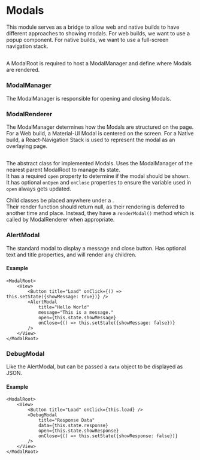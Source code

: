 # Modals
This module serves as a bridge to allow web and native builds to have different approaches to showing modals.
For web builds, we want to use a popup component.
For native builds, we want to use a full-screen navigation stack.

## <ModalRoot>
A ModalRoot is required to host a ModalManager and define where Modals are rendered.    

### ModalManager
The ModalManager is responsible for opening and closing Modals.

### ModalRenderer
The ModalManager determines how the Modals are structured on the page.  
For a Web build, a Material-UI Modal is centered on the screen.
For a Native build, a React-Navigation Stack is used to represent the modal as an overlaying page.

## <Modal>
The abstract class for implemented Modals. Uses the ModalManager of the nearest parent ModalRoot to manage its state.  
It has a required `open` property to determine if the modal should be shown.  
It has optional `onOpen` and `onClose` properties to ensure the variable used in `open` always gets updated.  

Child classes be placed anywhere under a <ModalRoot>.  
Their render function should return null, as their rendering is deferred to another time and place.
Instead, they have a `renderModal()` method which is called by ModalRenderer when appropriate.

### AlertModal
The standard modal to display a message and close button.
Has optional text and title properties, and will render any children.

#### Example 
```tsx
<ModalRoot>
    <View>
        <Button title="Load" onClick={() => this.setState({showMessage: true})} />
        <AlertModal 
            title="Hello World" 
            message="This is a message." 
            open={this.state.showMessage} 
            onClose={() => this.setState({showMessage: false})} 
        />
    </View>
</ModalRoot>
```

### DebugModal
Like the AlertModal, but can be passed a `data` object to be displayed as JSON.

#### Example 
```tsx
<ModalRoot>
    <View>
        <Button title="Load" onClick={this.load} />
        <DebugModal 
            title="Response Data" 
            data={this.state.response} 
            open={this.state.showResponse} 
            onClose={() => this.setState({showResponse: false})} 
        />
    </View>
</ModalRoot>
```

